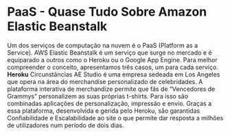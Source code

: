 # **PaaS - Quase Tudo Sobre Amazon Elastic Beanstalk**
Um dos serviços de computação na nuvem é o PaaS (Platform as a Service). 
AWS Elastic Beanstalk é um serviço que surge no mercado e é equiparado a outros como o Heroku ou o Google App Engine. Para melhor compreender o conceito, apresentamos três casos, um para cada serviço. 
**Heroku** 
Circunstâncias 
AE Studio é uma empresa sedeada em Los Angeles que opera na área do merchandise personalizado de celebridades. A plataforma interativa de merchandize permite que fãs de “Vencedores de Grammys” personalizem as suas próprias t-shirts. Para isso são combinadas aplicações de personalização, impressão e envio. Graças a essa plataforma, desenvolvida e gerida pelo Heroku, são garantidas Confiabilidade e Escalabilidade ao site o que permite dar resposta a milhões de utilizadores num período de dois dias. 
